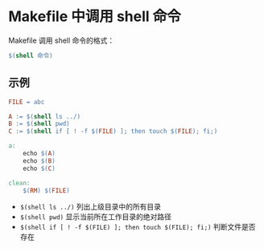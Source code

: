 # Makefile 中调用 shell 命令

Makefile 调用 shell 命令的格式：

```Makefile
$(shell 命令)
```

## 示例

```Makefile
FILE = abc

A := $(shell ls ../)
B := $(shell pwd)
C := $(shell if [ ! -f $(FILE) ]; then touch $(FILE); fi;)

a:
	echo $(A)
	echo $(B)
	echo $(C)

clean:
	$(RM) $(FILE)
```

- `$(shell ls ../)` 列出上级目录中的所有目录
- `$(shell pwd)` 显示当前所在工作目录的绝对路径
- `$(shell if [ ! -f $(FILE) ]; then touch $(FILE); fi;)` 判断文件是否存在
